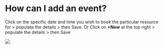 # How can I add an event?

<p class="no-margin">Click on the specific date and time you wish to book the particular resource for &gt; populate the details &gt; then Save. Or Click on <b>+New</b> at the top right &gt; populate the details &gt; then Save</p>
<p class="no-margin"></p>
<div class="intercom-container"><img src="/assets/img/teams-pro/image_156.png"></div>


<Intercom />
<Clarity />
<GoogleAnalytics />
